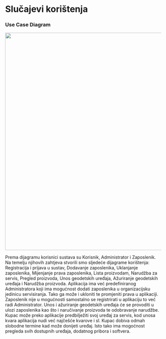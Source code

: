 # Slučajevi korištenja
### Use Case Diagram 
<img src="https://i.ibb.co/ThkWmPh/Use-case-dijagram.jpg" width="700" />

Prema dijagramu korisnici sustava su Korisnik, Administrator i Zaposlenik. Na temelju njihovih zahtjeva stvorili smo sljedeće dijagrame korištenja: Registracija i prijava u sustav, Dodavanje zaposlenika, Uklanjanje zaposlenika, Mijenjanje prava zaposlenika, Lista proizvodam, Narudžba za servis, Pregled proizvoda, Unos geodetskih uređaja, Ažuriranje geodetskih uređaja i Narudžba proizvoda.
Aplikacija ima već predefiniranog Administratora koji ima mogućnost dodati zaposlenika u organizacijsku jedinicu servisiranja. Tako ga može i ukloniti te promjeniti prava u aplikaciji. Zaposlenik nije u mogućnosti samostalno se registrirati u aplikaciju to već radi Administrator. Unos i ažuriranje geodetskih uređaja će se provoditi u ulozi zaposlenika kao što i naručivanje proizvoda te odobravanje narudžbe. Kupac može preko aplikacije predbilježiti svoj uređaj za servis, kod unosa kvara aplikacija nudi već najčešće kvarove i sl. Kupac dobiva odmah slobodne termine kad može donijeti uređaj. Isto tako ima mogoćnost pregleda svih dostupnih uređaja, dodatnog pribora i softvera. 
